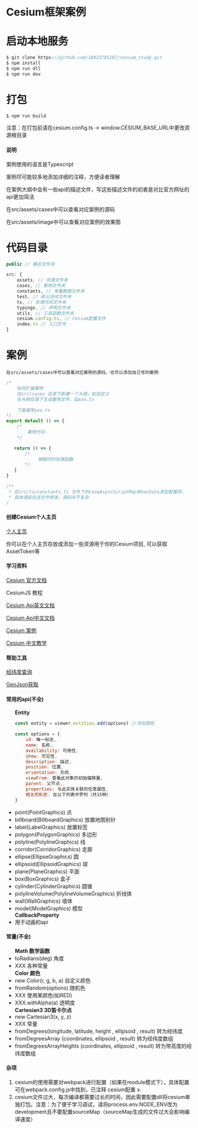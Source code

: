 <h1>Cesium框架案例</h1>

# 启动本地服务

```javascript
$ git clone https://github.com/18023785187/cesium_study.git
$ npm install
$ npm run dll
$ npm run dev
```

# 打包

```javascript
$ npm run build
```

注意：在打包前请在cesium.config.ts -> window.CESIUM_BASE_URL中更改资源根目录

<h4>说明</h4>
<p>案例使用的语言是Typescript</p>
<p>案例尽可能较多地添加详细的注释，方便读者理解</p>
<p>在案例大纲中会有一些api的描述文件，写这些描述文件的初衷是对比官方网址的api更加简洁</p>
<p>在src/assets/cases中可以查看对应案例的源码</p>
<p>在src/assets/image中可以查看对应案例的效果图</p>

# 代码目录

```typescript
public // 静态文件夹

src: {
    assets, // 资源文件夹
    cases, // 案例文件夹
    constants, // 常量数据文件夹
    test, // 单元测试文件夹
    ts, // 处理代码文件夹
    typings, // 声明文件夹
    utils, // 工具函数文件夹
    cesium.config.ts, // Cesium配置文件
    index.ts // 入口文件
}
```

# 案例

    在src/assets/cases中可以查看对应案例的源码，也可以添加自己写的案例

```typescript
/*
    如何扩展案例
    在src/cases 目录下新建一个大纲，如自定义
    在大纲目录下生成案例文件，如xxx.ts

    下面编写xxx.ts
*/
export default () => {
    /*
        案例代码
    */

   return () => {
       /*
            销毁时的处理函数
       */
   }
}

/**
 * 在src/ts/constants.ts 文件下的caseAsyncScriptMap和navData添加配置项，
 * 具体请前往该文件修改，源码并不复杂
/

```

<h4>创建Cesium个人主页</h4>
<p><a href="https://cesium.com/ion/assetdepot/">个人主页</a></p>
<p>你可以在个人主页存放或添加一些资源用于你的Cesium项目, 可以获取AssetToken等</p>

<h4>学习资料</h4>
<p><a href="https://cesium.com/learn/">Cesium 官方文档</a></p>
<p><a href="https://cesium.com/learn/cesiumjs-learn/cesiumjs-flight-tracker/"></a>CesiumJS 教程</p>
<p><a href="https://cesium.com/learn/cesiumjs/ref-doc/">Cesium Api英文文档</a></p>
<p><a href="http://cesium.xin/cesium/cn/Documentation1.62/">Cesium Api中文文档</a></p>
<p><a href="https://sandcastle.cesium.com/">Cesium 案例</a></p>
<p><a href="http://cesium.xin/">Cesium 中文教学</a></p>

<h4>帮助工具</h4>
<p><a href="https://www.toolnb.com/tools/gps.html">经纬度查询</a></p>
<p><a href="http://datav.aliyun.com/portal/school/atlas/area_selector">GeoJson获取</a></p>

<h4>常用的api(不全)</h4>
<ul>
<strong>Entity</strong>

```javascript
const entity = viewer.entities.add(options) //添加图层

const options = {
    id: 唯一标志,
    name: 名称,
    availability: 可用性,
    show: 可见性,
    description: 描述,
    position: 位置,
    orientation: 方向,
    viewFrom: 查看此对象的初始偏移量,
    parent: 父节点,
    properties: 与此实体关联的任意属性,
    相关的形状: 在以下列表中罗列（共15种）
}
```

<li>point(PointGraphics) 点</li>
<li>billboard(BillboardGraphics) 放置地图别针</li>
<li>label(LabelGraphics) 放置标签</li>
<li>polygon(PolygonGraphics) 多边形</li>
<li>polyline(PolylineGraphics) 线</li>
<li>corridor(CorridorGraphics) 走廊</li>
<li>ellipse(EllipseGraphics) 圆</li>
<li>ellipsoid(EllipsoidGraphics) 球</li>
<li>plane(PlaneGraphics) 平面</li>
<li>box(BoxGraphics) 盒子</li>
<li>cylinder(CylinderGraphics) 圆锥</li>
<li>polylineVolume(PolylineVolumeGraphics) 折线体</li>
<li>wall(WallGraphics) 墙体</li>
<li>model(ModelGraphics) 模型</li>
<strong>CallbackProperty</strong>
<li>用于动画的api</li>
</ul>
<h4>常量(不全)</h4>
<ul>
<strong>Math 数学函数</strong>
<li>toRadians(deg) 角度</li>
<li>XXX 各种常量</li>
<strong>Color 颜色</strong>
<li>new Color(r, g, b, a) 自定义颜色</li>
<li>fromRandom(options) 随机色</li>
<li>XXX 使用某颜色(如RED)</li>
<li>XXX.withAlpha(a) 透明度</li>
<strong>Cartesian3 3D笛卡尔点</strong>
<li>new Cartesian3(x, y, z)</li>
<li>XXX 常量</li>
<li>fromDegrees(longitude, latitude, height , ellipsoid , result) 转为经纬度</li>
<li>fromDegreesArray (coordinates, ellipsoid , result) 转为经纬度数组</li>
<li>fromDegreesArrayHeights (coordinates, ellipsoid , result) 转为带高度的经纬度数组</li>
</ul>

<h4>杂项</h4>
<ol>
<li>cesium的使用需要对webpack进行配置（如果在module模式下），具体配置可在webpack.config.js中找到，已注释 cesium配置 x.</li>
<li>cesium文件过大，每次编译都需要过长的时间，因此需要配置dll将cesium单独打包。注意：为了便于学习调试，请将process.env.NODE_ENV改为development且不要配置sourceMap（sourceMap生成的文件过大会影响编译速度）</li>
</ol>
